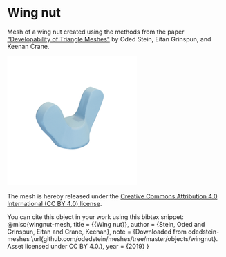 # Wing nut

Mesh of a wing nut created using the methods from the paper ["Developability of Triangle Meshes"](http://www.cs.columbia.edu/cg/developability/) by Oded Stein, Eitan Grinspun, and Keenan Crane.

![wingnut](wingnut.png)

The mesh is hereby released under the [Creative Commons Attribution 4.0 International (CC BY 4.0) license](https://creativecommons.org/licenses/by/4.0/).

You can cite this object in your work using this bibtex snippet:
    @misc{wingnut-mesh,
      title = {{Wing nut}},
      author = {Stein, Oded and Grinspun, Eitan and Crane, Keenan},
      note = {Downloaded from odedstein-meshes \url{github.com/odedstein/meshes/tree/master/objects/wingnut}. Asset licensed under CC BY 4.0.},
      year = {2019}
    }
